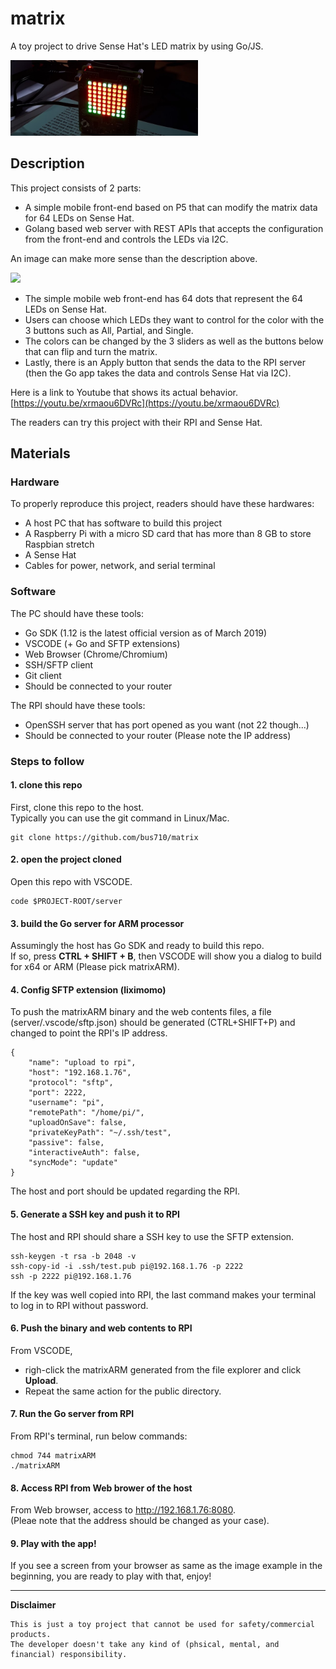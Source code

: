 # matrix
  
A toy project to drive Sense Hat's LED matrix by using Go/JS.

<img src="assetsForReadMe/99.png" width="300">

## Description

This project consists of 2 parts:
- A simple mobile front-end based on P5 that can modify the matrix data for 64 LEDs on Sense Hat.
- Golang based web server with REST APIs that accepts the configuration from the front-end and controls the LEDs via I2C.

An image can make more sense than the description above.

<img src="assetsForReadMe/02.gif" width="300">

- The simple mobile web front-end has 64 dots that represent the 64 LEDs on Sense Hat. 
- Users can choose which LEDs they want to control for the color with the 3 buttons such as All, Partial, and Single. 
- The colors can be changed by the 3 sliders as well as the buttons below that can flip and turn the matrix. 
- Lastly, there is an Apply button that sends the data to the RPI server (then the Go app takes the data and controls Sense Hat via I2C).

Here is a link to Youtube that shows its actual behavior.  
[https://youtu.be/xrmaou6DVRc](https://youtu.be/xrmaou6DVRc)

The readers can try this project with their RPI and Sense Hat.

## Materials

### Hardware

To properly reproduce this project, readers should have these hardwares:
- A host PC that has software to build this project
- A Raspberry Pi with a micro SD card that has more than 8 GB to store Raspbian stretch
- A Sense Hat
- Cables for power, network, and serial terminal

### Software

The PC should have these tools:
- Go SDK (1.12 is the latest official version as of March 2019)
- VSCODE (+ Go and SFTP extensions)
- Web Browser (Chrome/Chromium)
- SSH/SFTP client
- Git client
- Should be connected to your router

The RPI should have these tools:
- OpenSSH server that has port opened as you want (not 22 though...)
- Should be connected to your router (Please note the IP address)

### Steps to follow

#### 1. clone this repo  
  
First, clone this repo to the host.  
Typically you can use the git command in Linux/Mac.  
  
```
git clone https://github.com/bus710/matrix
``` 
  
#### 2. open the project cloned 
  
Open this repo with VSCODE.  
  
```
code $PROJECT-ROOT/server
```

#### 3. build the Go server for ARM processor

Assumingly the host has Go SDK and ready to build this repo.  
If so, press **CTRL + SHIFT + B**, then VSCODE will show you a dialog to build for x64 or ARM (Please pick matrixARM).

#### 4. Config SFTP extension (liximomo)  
  
To push the matrixARM binary and the web contents files, a file (server/.vscode/sftp.json) should be generated (CTRL+SHIFT+P) and changed to point the RPI's IP address.

```
{
    "name": "upload to rpi",
    "host": "192.168.1.76",
    "protocol": "sftp",
    "port": 2222,
    "username": "pi",
    "remotePath": "/home/pi/",
    "uploadOnSave": false,
    "privateKeyPath": "~/.ssh/test",
    "passive": false,
    "interactiveAuth": false,
    "syncMode": "update"
}
```  
  
The host and port should be updated regarding the RPI.

#### 5. Generate a SSH key and push it to RPI

The host and RPI should share a SSH key to use the SFTP extension.  
  
```
ssh-keygen -t rsa -b 2048 -v
ssh-copy-id -i .ssh/test.pub pi@192.168.1.76 -p 2222
ssh -p 2222 pi@192.168.1.76
```

If the key was well copied into RPI, the last command makes your terminal to log in to RPI without password.

#### 6. Push the binary and web contents to RPI

From VSCODE, 
- righ-click the matrixARM generated from the file explorer and click **Upload**.  
- Repeat the same action for the public directory.

#### 7. Run the Go server from RPI

From RPI's terminal, run below commands:  
  
```
chmod 744 matrixARM
./matrixARM
```

#### 8. Access RPI from Web brower of the host

From Web browser, access to http://192.168.1.76:8080.  
(Pleae note that the address should be changed as your case).

#### 9. Play with the app!
  
If you see a screen from your browser as same as the image example in the beginning, you are ready to play with that, enjoy!

----
**Disclaimer**  
  
```
This is just a toy project that cannot be used for safety/commercial products.   
The developer doesn't take any kind of (phsical, mental, and financial) responsibility. 
```
